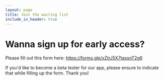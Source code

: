 ```yaml
---
layout: page
title: Join the waiting list
include_in_header: true
---
```


# Wanna sign up for early access?

Please fill out this form here: https://forms.gle/xZtrJ5X7tassnT2g6

If you'd like to become a beta tester for our app, please ensure to indicate that while filling up the form.
Thank you!